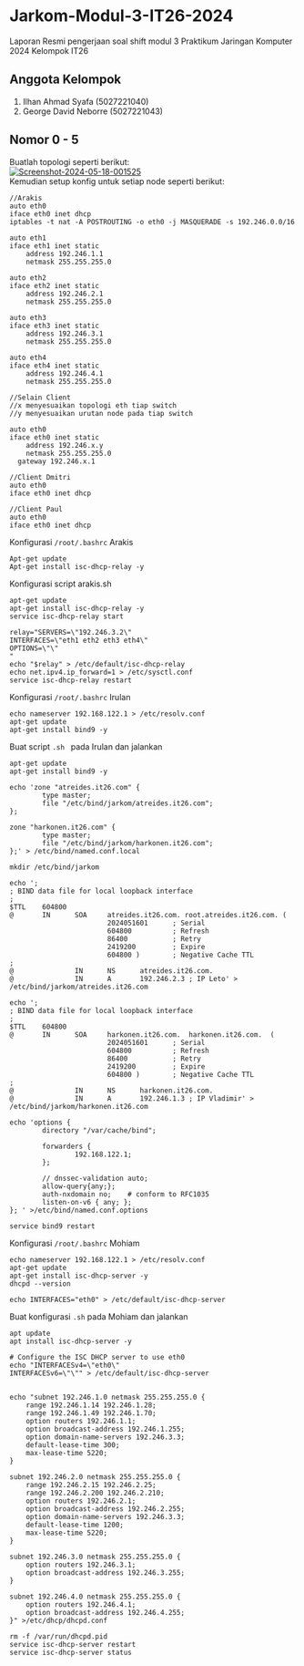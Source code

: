 # Jarkom-Modul-3-IT26-2024
Laporan Resmi pengerjaan soal shift modul 3 Praktikum Jaringan Komputer 2024 Kelompok IT26

## Anggota Kelompok
1. Ilhan Ahmad Syafa (5027221040)
2. George David Neborre (5027221043)

## Nomor 0 - 5
Buatlah topologi seperti berikut: \
<a href="https://ibb.co.com/j5t3FSw"><img src="https://i.ibb.co.com/H2ZGQjP/Screenshot-2024-05-18-001525.png" alt="Screenshot-2024-05-18-001525" border="0"></a> \
Kemudian setup konfig untuk setiap node seperti berikut:
```
//Arakis
auto eth0
iface eth0 inet dhcp
iptables -t nat -A POSTROUTING -o eth0 -j MASQUERADE -s 192.246.0.0/16

auto eth1
iface eth1 inet static
	address 192.246.1.1
	netmask 255.255.255.0

auto eth2
iface eth2 inet static
	address 192.246.2.1
	netmask 255.255.255.0

auto eth3
iface eth3 inet static
	address 192.246.3.1
	netmask 255.255.255.0

auto eth4
iface eth4 inet static
	address 192.246.4.1
	netmask 255.255.255.0

//Selain Client
//x menyesuaikan topologi eth tiap switch
//y menyesuaikan urutan node pada tiap switch

auto eth0
iface eth0 inet static
	address 192.246.x.y
	netmask 255.255.255.0
  gateway 192.246.x.1

//Client Dmitri
auto eth0
iface eth0 inet dhcp

//Client Paul
auto eth0
iface eth0 inet dhcp

```
Konfigurasi `/root/.bashrc` Arakis
```
Apt-get update
Apt-get install isc-dhcp-relay -y

```
Konfigurasi script arakis.sh
```
apt-get update
apt-get install isc-dhcp-relay -y
service isc-dhcp-relay start

relay="SERVERS=\"192.246.3.2\" 
INTERFACES=\"eth1 eth2 eth3 eth4\"
OPTIONS=\"\"
"
echo "$relay" > /etc/default/isc-dhcp-relay
echo net.ipv4.ip_forward=1 > /etc/sysctl.conf
service isc-dhcp-relay restart
```
Konfigurasi `/root/.bashrc` Irulan
```
echo nameserver 192.168.122.1 > /etc/resolv.conf
apt-get update
apt-get install bind9 -y
```
Buat script `.sh ` pada Irulan dan jalankan
```
apt-get update
apt-get install bind9 -y

echo 'zone "atreides.it26.com" {
        type master;
        file "/etc/bind/jarkom/atreides.it26.com";
};

zone "harkonen.it26.com" {
        type master;
        file "/etc/bind/jarkom/harkonen.it26.com";
};' > /etc/bind/named.conf.local

mkdir /etc/bind/jarkom

echo ';
; BIND data file for local loopback interface
;
$TTL    604800
@       IN      SOA     atreides.it26.com. root.atreides.it26.com. (
                        2024051601      ; Serial
                        604800          ; Refresh
                        86400           ; Retry
                        2419200         ; Expire
                        604800 )        ; Negative Cache TTL
;
@               IN      NS      atreides.it26.com.
@               IN      A       192.246.2.3 ; IP Leto' > /etc/bind/jarkom/atreides.it26.com

echo ';
; BIND data file for local loopback interface
;
$TTL    604800
@       IN      SOA     harkonen.it26.com.  harkonen.it26.com.  (
                        2024051601      ; Serial
                        604800          ; Refresh
                        86400           ; Retry
                        2419200         ; Expire
                        604800 )        ; Negative Cache TTL
;
@               IN      NS      harkonen.it26.com.
@               IN      A       192.246.1.3 ; IP Vladimir' > /etc/bind/jarkom/harkonen.it26.com

echo 'options {
        directory "/var/cache/bind";

        forwarders {
                192.168.122.1;
        };

        // dnssec-validation auto;
        allow-query{any;};
        auth-nxdomain no;    # conform to RFC1035
        listen-on-v6 { any; };
}; ' >/etc/bind/named.conf.options

service bind9 restart
```
Konfigurasi `/root/.bashrc` Mohiam
```
echo nameserver 192.168.122.1 > /etc/resolv.conf
apt-get update
apt-get install isc-dhcp-server -y
dhcpd --version

echo INTERFACES="eth0" > /etc/default/isc-dhcp-server

```
Buat konfigurasi `.sh` pada Mohiam dan jalankan
```
apt update
apt install isc-dhcp-server -y

# Configure the ISC DHCP server to use eth0
echo "INTERFACESv4=\"eth0\"
INTERFACESv6=\"\"" > /etc/default/isc-dhcp-server


echo "subnet 192.246.1.0 netmask 255.255.255.0 {
    range 192.246.1.14 192.246.1.28;
    range 192.246.1.49 192.246.1.70;
    option routers 192.246.1.1;
    option broadcast-address 192.246.1.255;
    option domain-name-servers 192.246.3.3;
    default-lease-time 300;
    max-lease-time 5220;
}

subnet 192.246.2.0 netmask 255.255.255.0 {
    range 192.246.2.15 192.246.2.25;
    range 192.246.2.200 192.246.2.210;
    option routers 192.246.2.1;
    option broadcast-address 192.246.2.255;
    option domain-name-servers 192.246.3.3;
    default-lease-time 1200;
    max-lease-time 5220;
}

subnet 192.246.3.0 netmask 255.255.255.0 {
    option routers 192.246.3.1;
    option broadcast-address 192.246.3.255;
}

subnet 192.246.4.0 netmask 255.255.255.0 {
    option routers 192.246.4.1;
    option broadcast-address 192.246.4.255;
}" >/etc/dhcp/dhcpd.conf

rm -f /var/run/dhcpd.pid
service isc-dhcp-server restart
service isc-dhcp-server status
```
